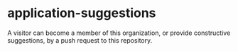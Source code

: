 # application-suggestions
A visitor can become a member of this organization, or provide constructive suggestions, by a push request to this repository.
